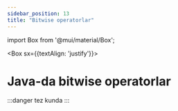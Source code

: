 ```yaml
--- 
sidebar_position: 13
title: "Bitwise operatorlar" 
--- 
```


import Box from '@mui/material/Box'; 


<Box sx={{textAlign: 'justify'}}>

# Java-da bitwise  operatorlar

:::danger tez kunda
:::
</Box>